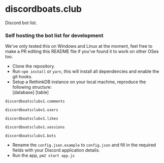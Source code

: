 # discordboats.club
Discord bot list.


### Self hosting the bot list for development



We've only tested this on Windows and Linux at the moment, feel free to make a PR editing this README file if you've found it to work on other OSes too.
* Clone the repository.
* Run `npm install` or `yarn`, this will install all dependencies and enable the git hooks.
* Setup a RethinkDB instance on your local machine, reproduce the following structure:  
\[database\]     \[table\]

`discordboatsclubv1.comments`

`discordboatsclubv1.users`

`discordboatsclubv1.likes`

`discordboatsclubv1.sessions`

`discordboatsclubv1.bots`
* Rename the `config.json.example` to `config.json` and fill in the required fields with your Discord application details.
* Run the app, `pm2 start app.js`

